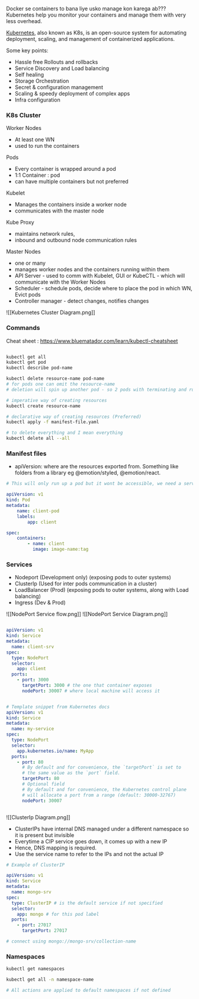 Docker se containers to bana liye usko manage kon karega ab???
Kubernetes help you monitor your containers and manage them with very less overhead.

[Kubernetes](https://kubernetes.io/docs/concepts/overview/), also known as K8s, is an open-source system for automating deployment, scaling, and management of containerized applications.

Some key points:
- Hassle free Rollouts and rollbacks
- Service Discovery and Load balancing
- Self healing
- Storage Orchestration
- Secret & configuration management
- Scaling & speedy deployment of complex apps
- Infra configuration

### K8s Cluster

Worker Nodes 
- At least one WN
- used to run the containers

Pods
- Every container is wrapped around a pod
- 1:1 Container : pod
- can have multiple containers but not preferred

Kubelet
- Manages the containers inside a worker node
- communicates with the master node

Kube Proxy
- maintains network rules,
- inbound and outbound node communication rules

Master Nodes
- one or many
- manages worker nodes and the containers running within them
- API Server - used to comm with Kubelet, GUI or KubeCTL - which will communicate with the Worker Nodes
- Scheduler - schedule pods, decide where to place the pod in which WN, Evict pods
- Controller manager - detect changes, notifies changes

![[Kubernetes Cluster Diagram.png]]

### Commands
Cheat sheet : https://www.bluematador.com/learn/kubectl-cheatsheet

```bash

kubectl get all
kubectl get pod
kubectl describe pod-name

kubectl delete resource-name pod-name
# for pods one can omit the resource-name
# deletion will spin up another pod - so 2 pods with terminating and running state as k8s configuration specify atleast one should be running

# imperative way of creating resources
kubectl create resource-name

# declarative way of creating resources (Preferred)
kubectl apply -f manifest-file.yaml

# to delete everything and I mean everything
kubectl delete all --all 
```

### Manifest files
- apiVersion: where are the resources exported from. Something like folders from a library eg @emotion/styled, @emotion/react.

```yml
# This will only run up a pod but it wont be accessible, we need a service for that

apiVersion: v1
kind: Pod
metadata:
	name: client-pod
	labels:
		app: client

spec:
	containers:
		- name: client
		  image: image-name:tag

```
### Services
- Nodeport (Development only) (exposing pods to outer systems)
- ClusterIp (Used for inter pods communication in a cluster)
- LoadBalancer (Prod) (exposing pods to outer systems, along with Load balancing)
- Ingress (Dev & Prod)

![[NodePort Service flow.png]]
![[NodePort Service Diagram.png]]
```yml

apiVersion: v1
kind: Service
metadata:
  name: client-srv
spec:
  type: NodePort
  selector:
    app: client
  ports:
    - port: 3000
      targetPort: 3000 # the one that container exposes
      nodePort: 30007 # where local machine will access it
```

```yaml

# Template snippet from Kubernetes docs
apiVersion: v1
kind: Service
metadata:
  name: my-service
spec:
  type: NodePort
  selector:
    app.kubernetes.io/name: MyApp
  ports:
    - port: 80
      # By default and for convenience, the `targetPort` is set to
      # the same value as the `port` field.
      targetPort: 80
      # Optional field
      # By default and for convenience, the Kubernetes control plane
      # will allocate a port from a range (default: 30000-32767)
      nodePort: 30007
```
```
```


![[ClusterIp Diagram.png]]

- ClusterIPs have internal DNS managed under a different namespace so it is present but invisible
- Everytime a CIP service goes down, it comes up with a new IP
- Hence, DNS mapping is required.
- Use the service name to refer to the IPs and not the actual IP

```yml
# Example of ClusterIP

apiVersion: v1
kind: Service
metadata:
  name: mongo-srv
spec:
  type: ClusterIP # is the default service if not specified
  selector:
    app: mongo # for this pod label
  ports:
    - port: 27017
      targetPort: 27017

# connect using mongo://mongo-srv/collection-name
```

### Namespaces
```bash
kubectl get namespaces

kubectl get all -n namespace-name

# All actions are applied to default namespaces if not defined
```